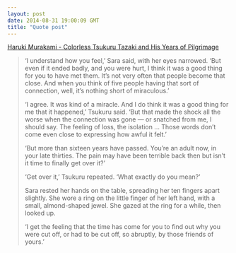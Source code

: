 ```yaml
---
layout: post
date: 2014-08-31 19:00:09 GMT
title: "Quote post"
---
```

<a href="http://www.amazon.in/gp/product/1846558336/ref=as_li_tl?ie=UTF8&camp=3626&creative=24822&creativeASIN=1846558336&linkCode=as2&tag=arpstum-21">Haruki Murakami - Colorless Tsukuru Tazaki and His Years of Pilgrimage</a><img src="http://ir-in.amazon-adsystem.com/e/ir?t=arpstum-21&l=as2&o=31&a=1846558336" width="1" height="1" border="0" alt="" style="border:none !important; margin:0px !important;" />

<blockquote><p>‘I understand how you feel,’ Sara said, with her eyes narrowed. ‘But even if it ended badly, and you were hurt, I think it was a good thing for you to have met them. It’s not very often that people become that close. And when you think of five people having that sort of connection, well, it’s nothing short of miraculous.’</p>

<p>‘I agree. It was kind of a miracle. And I do think it was a good thing for me that it happened,’ Tsukuru said. ‘But that made the shock all the worse when the connection was gone — or snatched from me, I should say. The feeling of loss, the isolation … Those words don’t come even close to expressing how awful it felt.’</p>

<p>‘But more than sixteen years have passed. You’re an adult now, in your late thirties. The pain may have been terrible back then but isn’t it time to finally get over it?’</p>

<p>‘Get over it,’ Tsukuru repeated. ‘What exactly do you mean?’</p>

<p>Sara rested her hands on the table, spreading her ten fingers apart slightly. She wore a ring on the little finger of her left hand, with a small, almond-shaped jewel. She gazed at the ring for a while, then looked up. </p>

<p>‘I get the feeling that the time has come for you to find out why you were cut off, or had to be cut off, so abruptly, by those friends of yours.’</p></blockquote>